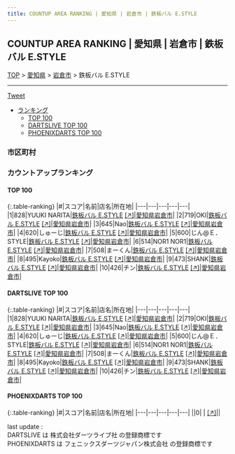 ```yaml
---
title: COUNTUP AREA RANKING | 愛知県 | 岩倉市 | 鉄板バル E.STYLE
---
```

## COUNTUP AREA RANKING | 愛知県 | 岩倉市 | 鉄板バル E.STYLE

[TOP](/darts/rank/) > [愛知県](/darts/rank/愛知県/) > [岩倉市](/darts/rank/愛知県/岩倉市/) > 鉄板バル E.STYLE

___

<a href="https://twitter.com/share?ref_src=twsrc%5Etfw" data-text="COUNTUP AREA RANKING | 愛知県岩倉市鉄板バル E.STYLE" class="twitter-share-button" data-hashtags="DARTSLIVE,PHOENIXDARTS,darts,ダーツ" data-show-count="false">Tweet</a>

* [ランキング](#カウントアップランキング)
    * [TOP 100](#top-100)
    * [DARTSLIVE TOP 100](#dartslive-top-100)
    * [PHOENIXDARTS TOP 100](#phoenixdarts-top-100)

### 市区町村

<ul>

</ul>

### カウントアップランキング

#### TOP 100



{:.table-ranking}
|#|スコア|名前|店名|所在地|
|---|---|---|---|---|
|1|828|<span class="rank-name-dl">YUUKI NARITA</span>|<a href="/darts/rank/shops/ca1307bf240edb1a0d9b047a20a7ba1e.html">鉄板バル E.STYLE</a> <a href="https://search.dartslive.com/jp/shop/ca1307bf240edb1a0d9b047a20a7ba1e">[↗]</a>|<a href="/darts/rank/愛知県/岩倉市">愛知県岩倉市</a>|
|2|719|<span class="rank-name-dl">OKI</span>|<a href="/darts/rank/shops/ca1307bf240edb1a0d9b047a20a7ba1e.html">鉄板バル E.STYLE</a> <a href="https://search.dartslive.com/jp/shop/ca1307bf240edb1a0d9b047a20a7ba1e">[↗]</a>|<a href="/darts/rank/愛知県/岩倉市">愛知県岩倉市</a>|
|3|645|<span class="rank-name-dl">Nao</span>|<a href="/darts/rank/shops/ca1307bf240edb1a0d9b047a20a7ba1e.html">鉄板バル E.STYLE</a> <a href="https://search.dartslive.com/jp/shop/ca1307bf240edb1a0d9b047a20a7ba1e">[↗]</a>|<a href="/darts/rank/愛知県/岩倉市">愛知県岩倉市</a>|
|4|620|<span class="rank-name-dl">しゅーじ</span>|<a href="/darts/rank/shops/ca1307bf240edb1a0d9b047a20a7ba1e.html">鉄板バル E.STYLE</a> <a href="https://search.dartslive.com/jp/shop/ca1307bf240edb1a0d9b047a20a7ba1e">[↗]</a>|<a href="/darts/rank/愛知県/岩倉市">愛知県岩倉市</a>|
|5|600|<span class="rank-name-dl">じん@Ｅ．STYLE</span>|<a href="/darts/rank/shops/ca1307bf240edb1a0d9b047a20a7ba1e.html">鉄板バル E.STYLE</a> <a href="https://search.dartslive.com/jp/shop/ca1307bf240edb1a0d9b047a20a7ba1e">[↗]</a>|<a href="/darts/rank/愛知県/岩倉市">愛知県岩倉市</a>|
|6|514|<span class="rank-name-dl">NOR1 NOR1</span>|<a href="/darts/rank/shops/ca1307bf240edb1a0d9b047a20a7ba1e.html">鉄板バル E.STYLE</a> <a href="https://search.dartslive.com/jp/shop/ca1307bf240edb1a0d9b047a20a7ba1e">[↗]</a>|<a href="/darts/rank/愛知県/岩倉市">愛知県岩倉市</a>|
|7|508|<span class="rank-name-dl">まーくん</span>|<a href="/darts/rank/shops/ca1307bf240edb1a0d9b047a20a7ba1e.html">鉄板バル E.STYLE</a> <a href="https://search.dartslive.com/jp/shop/ca1307bf240edb1a0d9b047a20a7ba1e">[↗]</a>|<a href="/darts/rank/愛知県/岩倉市">愛知県岩倉市</a>|
|8|495|<span class="rank-name-dl">Kayoko</span>|<a href="/darts/rank/shops/ca1307bf240edb1a0d9b047a20a7ba1e.html">鉄板バル E.STYLE</a> <a href="https://search.dartslive.com/jp/shop/ca1307bf240edb1a0d9b047a20a7ba1e">[↗]</a>|<a href="/darts/rank/愛知県/岩倉市">愛知県岩倉市</a>|
|9|473|<span class="rank-name-dl">SHANK</span>|<a href="/darts/rank/shops/ca1307bf240edb1a0d9b047a20a7ba1e.html">鉄板バル E.STYLE</a> <a href="https://search.dartslive.com/jp/shop/ca1307bf240edb1a0d9b047a20a7ba1e">[↗]</a>|<a href="/darts/rank/愛知県/岩倉市">愛知県岩倉市</a>|
|10|426|<span class="rank-name-dl">チン</span>|<a href="/darts/rank/shops/ca1307bf240edb1a0d9b047a20a7ba1e.html">鉄板バル E.STYLE</a> <a href="https://search.dartslive.com/jp/shop/ca1307bf240edb1a0d9b047a20a7ba1e">[↗]</a>|<a href="/darts/rank/愛知県/岩倉市">愛知県岩倉市</a>|


#### DARTSLIVE TOP 100



{:.table-ranking}
|#|スコア|名前|店名|所在地|
|---|---|---|---|---|
|1|828|<span class="rank-name-dl">YUUKI NARITA</span>|<a href="/darts/rank/shops/ca1307bf240edb1a0d9b047a20a7ba1e.html">鉄板バル E.STYLE</a> <a href="https://search.dartslive.com/jp/shop/ca1307bf240edb1a0d9b047a20a7ba1e">[↗]</a>|<a href="/darts/rank/愛知県/岩倉市">愛知県岩倉市</a>|
|2|719|<span class="rank-name-dl">OKI</span>|<a href="/darts/rank/shops/ca1307bf240edb1a0d9b047a20a7ba1e.html">鉄板バル E.STYLE</a> <a href="https://search.dartslive.com/jp/shop/ca1307bf240edb1a0d9b047a20a7ba1e">[↗]</a>|<a href="/darts/rank/愛知県/岩倉市">愛知県岩倉市</a>|
|3|645|<span class="rank-name-dl">Nao</span>|<a href="/darts/rank/shops/ca1307bf240edb1a0d9b047a20a7ba1e.html">鉄板バル E.STYLE</a> <a href="https://search.dartslive.com/jp/shop/ca1307bf240edb1a0d9b047a20a7ba1e">[↗]</a>|<a href="/darts/rank/愛知県/岩倉市">愛知県岩倉市</a>|
|4|620|<span class="rank-name-dl">しゅーじ</span>|<a href="/darts/rank/shops/ca1307bf240edb1a0d9b047a20a7ba1e.html">鉄板バル E.STYLE</a> <a href="https://search.dartslive.com/jp/shop/ca1307bf240edb1a0d9b047a20a7ba1e">[↗]</a>|<a href="/darts/rank/愛知県/岩倉市">愛知県岩倉市</a>|
|5|600|<span class="rank-name-dl">じん@Ｅ．STYLE</span>|<a href="/darts/rank/shops/ca1307bf240edb1a0d9b047a20a7ba1e.html">鉄板バル E.STYLE</a> <a href="https://search.dartslive.com/jp/shop/ca1307bf240edb1a0d9b047a20a7ba1e">[↗]</a>|<a href="/darts/rank/愛知県/岩倉市">愛知県岩倉市</a>|
|6|514|<span class="rank-name-dl">NOR1 NOR1</span>|<a href="/darts/rank/shops/ca1307bf240edb1a0d9b047a20a7ba1e.html">鉄板バル E.STYLE</a> <a href="https://search.dartslive.com/jp/shop/ca1307bf240edb1a0d9b047a20a7ba1e">[↗]</a>|<a href="/darts/rank/愛知県/岩倉市">愛知県岩倉市</a>|
|7|508|<span class="rank-name-dl">まーくん</span>|<a href="/darts/rank/shops/ca1307bf240edb1a0d9b047a20a7ba1e.html">鉄板バル E.STYLE</a> <a href="https://search.dartslive.com/jp/shop/ca1307bf240edb1a0d9b047a20a7ba1e">[↗]</a>|<a href="/darts/rank/愛知県/岩倉市">愛知県岩倉市</a>|
|8|495|<span class="rank-name-dl">Kayoko</span>|<a href="/darts/rank/shops/ca1307bf240edb1a0d9b047a20a7ba1e.html">鉄板バル E.STYLE</a> <a href="https://search.dartslive.com/jp/shop/ca1307bf240edb1a0d9b047a20a7ba1e">[↗]</a>|<a href="/darts/rank/愛知県/岩倉市">愛知県岩倉市</a>|
|9|473|<span class="rank-name-dl">SHANK</span>|<a href="/darts/rank/shops/ca1307bf240edb1a0d9b047a20a7ba1e.html">鉄板バル E.STYLE</a> <a href="https://search.dartslive.com/jp/shop/ca1307bf240edb1a0d9b047a20a7ba1e">[↗]</a>|<a href="/darts/rank/愛知県/岩倉市">愛知県岩倉市</a>|
|10|426|<span class="rank-name-dl">チン</span>|<a href="/darts/rank/shops/ca1307bf240edb1a0d9b047a20a7ba1e.html">鉄板バル E.STYLE</a> <a href="https://search.dartslive.com/jp/shop/ca1307bf240edb1a0d9b047a20a7ba1e">[↗]</a>|<a href="/darts/rank/愛知県/岩倉市">愛知県岩倉市</a>|


#### PHOENIXDARTS TOP 100



{:.table-ranking}
|#|スコア|名前|店名|所在地|
|---|---|---|---|---|
||0|<span class="rank-name-dl"> </span>|<a href="/darts/rank/shops/.html"></a> <a href="">[↗]</a>|<a href="/darts/rank//"></a>|


<div class="footer border-top border-gray-light mt-5 pt-3 text-right text-gray">
    last update : <span style="font-weight: italic" id="foot_last_modified"></span><br />
    DARTSLIVE は 株式会社ダーツライブ社 の登録商標です<br />
    PHOENIXDARTS は フェニックスダーツジャパン株式会社 の登録商標です<br />
</div>

<script src="https://cdnjs.cloudflare.com/ajax/libs/jquery.tablesorter/2.31.3/js/jquery.tablesorter.min.js" integrity="sha512-qzgd5cYSZcosqpzpn7zF2ZId8f/8CHmFKZ8j7mU4OUXTNRd5g+ZHBPsgKEwoqxCtdQvExE5LprwwPAgoicguNg==" crossorigin="anonymous" referrerpolicy="no-referrer"></script>
<link rel="stylesheet" href="https://cdnjs.cloudflare.com/ajax/libs/jquery.tablesorter/2.31.3/css/theme.default.min.css" integrity="sha512-wghhOJkjQX0Lh3NSWvNKeZ0ZpNn+SPVXX1Qyc9OCaogADktxrBiBdKGDoqVUOyhStvMBmJQ8ZdMHiR3wuEq8+w==" crossorigin="anonymous" referrerpolicy="no-referrer" />
<script>
$(function() {
    $(".table-ranking").tablesorter({sortList:[[0, 0]]});
    $("#foot_last_modified").text(formatDate(new Date(document.lastModified), 'yyyy-MM-dd HH:mm:ss'));
});
</script>

<script async src="https://platform.twitter.com/widgets.js" charset="utf-8"></script>